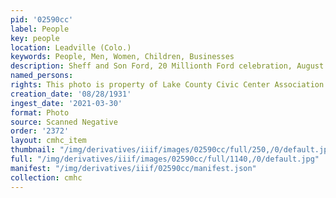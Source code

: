 ```yaml
---
pid: '02590cc'
label: People
key: people
location: Leadville (Colo.)
keywords: People, Men, Women, Children, Businesses
description: Sheff and Son Ford, 20 Millionth Ford celebration, August 28, 1931
named_persons: 
rights: This photo is property of Lake County Civic Center Association.
creation_date: '08/28/1931'
ingest_date: '2021-03-30'
format: Photo
source: Scanned Negative
order: '2372'
layout: cmhc_item
thumbnail: "/img/derivatives/iiif/images/02590cc/full/250,/0/default.jpg"
full: "/img/derivatives/iiif/images/02590cc/full/1140,/0/default.jpg"
manifest: "/img/derivatives/iiif/02590cc/manifest.json"
collection: cmhc
---
```


